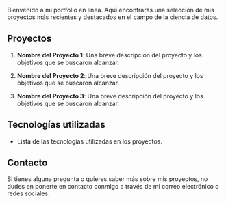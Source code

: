 Bienvenido a mi portfolio en línea. Aquí encontrarás una selección de mis proyectos más recientes y destacados en el campo de la ciencia de datos.

## Proyectos

1. **Nombre del Proyecto 1**: Una breve descripción del proyecto y los objetivos que se buscaron alcanzar.

2. **Nombre del Proyecto 2**: Una breve descripción del proyecto y los objetivos que se buscaron alcanzar.

3. **Nombre del Proyecto 3**: Una breve descripción del proyecto y los objetivos que se buscaron alcanzar.

## Tecnologías utilizadas

- Lista de las tecnologías utilizadas en los proyectos.

## Contacto

Si tienes alguna pregunta o quieres saber más sobre mis proyectos, no dudes en ponerte en contacto conmigo a través de mi correo electrónico o redes sociales.
